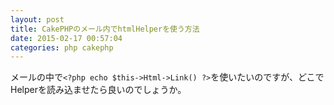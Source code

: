 ```yaml
---
layout: post
title: CakePHPのメール内でhtmlHelperを使う方法
date: 2015-02-17 00:57:04
categories: php cakephp
---
```

<p>メールの中で<code>&lt;?php echo $this-&gt;Html-&gt;Link() ?&gt;</code>を使いたいのですが、どこでHelperを読み込ませたら良いのでしょうか。</p>
